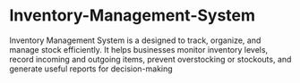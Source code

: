 # Inventory-Management-System
Inventory Management System is a designed to track, organize, and manage stock efficiently. It helps businesses monitor inventory levels, record incoming and outgoing items, prevent overstocking or stockouts, and generate useful reports for decision-making
